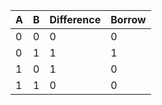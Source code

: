 | A   | B   | Difference | Borrow |
|-----|-----|------------|--------|
| 0   | 0   | 0          | 0      |
| 0   | 1   | 1          | 1      |
| 1   | 0   | 1          | 0      |
| 1   | 1   | 0          | 0      |
